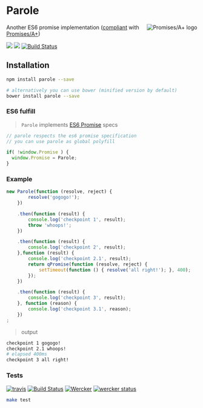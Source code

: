 
# Parole

[<img src="https://promisesaplus.com/assets/logo-small.png" alt="Promises/A+ logo" title="Promises/A+ 1.0 compliant" align="right" />](https://promisesaplus.com/)

Another ES6 promise implementation ([compliant](https://github.com/promises-aplus/promises-tests) with [Promises/A+](https://github.com/promises-aplus/promises-spec))

[![](https://img.shields.io/npm/v/parole.svg)](https://www.npmjs.com/package/parole) [![](https://img.shields.io/bower/v/parole.svg)](http://bower.io/search/?q=parole) [![Build Status](https://travis-ci.org/jstools/parole.svg?branch=master)](https://travis-ci.org/jstools/parole) 

## Installation
```.sh
npm install parole --save

# alternatively you can use bower (minified version by default)
bower install parole --save
```

### ES6 fulfill
> `Parole` implements [ES6 Promise](https://developer.mozilla.org/en-US/docs/Web/JavaScript/Reference/Global_Objects/Promise) specs

``` js
// parole respects the es6 promise specification
// you can use parole as global polyfill

if( !window.Promise ) {
  window.Promise = Parole;
}
```

### Example
``` js
new Parole(function (resolve, reject) {
        resolve('gogogo!');
    })

    .then(function (result) {
        console.log('checkpoint 1', result);
        throw 'whoops!';
    })

    .then(function (result) {
        console.log('checkpoint 2', result);
    },function (result) {
        console.log('checkpoint 2.1', result);
        return qPromise(function (resolve, reject) {
            setTimeout(function () { resolve('all right!'); }, 400);
        });
    })

    .then(function (result) {
        console.log('checkpoint 3', result);
    }, function (reason) {
        console.log('checkpoint 3.1', reason);
    })
;
```
> output

```.sh
checkpoint 1 gogogo!
checkpoint 2.1 whoops!
# elapsed 400ms
checkpoint 3 all right!
```

### Tests
[![travis](https://cdn.travis-ci.org/images/favicon-662edf026745110e8203d8cf38d1d325.png)](https://travis-ci.org/jstools/parole)
[![Build Status](https://travis-ci.org/jstools/parole.svg?branch=master)](https://travis-ci.org/jstools/parole)
[![Wercker](http://wercker.com/favicon.ico)](https://app.wercker.com/project/bykey/be7db1dae8daa1a31b992c75d8c9cf83)
[![wercker status](https://app.wercker.com/status/be7db1dae8daa1a31b992c75d8c9cf83/s "wercker status")](https://app.wercker.com/project/bykey/be7db1dae8daa1a31b992c75d8c9cf83)
``` sh
make test
```
